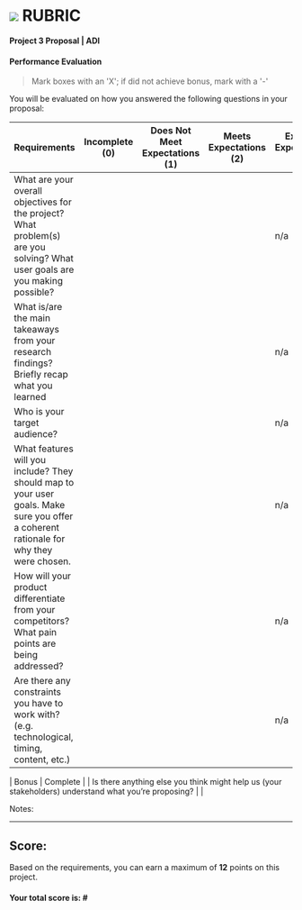 # ![](https://ga-dash.s3.amazonaws.com/production/assets/logo-9f88ae6c9c3871690e33280fcf557f33.png) RUBRIC
**Project 3 Proposal | ADI** 	 						


#### Performance Evaluation
> Mark boxes with an 'X'; if did not achieve bonus, mark with a '-'

You will be evaluated on how you answered the following questions in your proposal:

| Requirements | Incomplete (0) | Does Not Meet Expectations (1) | Meets Expectations (2) | Exceeds Expectations (3) |
|---|---|---|---|---|
| What are your overall objectives for the project? What problem(s) are you solving? What user goals are you making possible? | | | | n/a |
| What is/are the main takeaways from your research findings? Briefly recap what you learned | | | | n/a |
| Who is your target audience? | | | | n/a |
| What features will you include? They should map to your user goals. Make sure you offer a coherent rationale for why they were chosen. | | |  | n/a |
| How will your product differentiate from your competitors? What pain points are being addressed? | | |  | n/a |
| Are there any constraints you have to work with? (e.g. technological, timing, content, etc.) | | |  | n/a |


| Bonus | Complete |
| Is there anything else you think might help us (your stakeholders) understand what you’re proposing? | |


Notes:

<!-- Example: Your getting the hang of this!  Be sure to practice proper indentation and spacing.  Nice work! -->

---

## Score:
Based on the requirements, you can earn a maximum of  **12**  points on this project.

#### Your total score is: **#**
